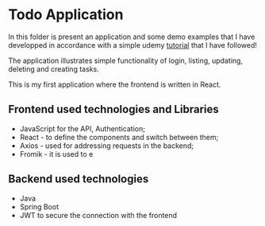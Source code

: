 # Todo Application
In this folder is present an application and some demo examples that I have developped in accordance with a simple udemy <a href="https://www.udemy.com/course/full-stack-application-with-spring-boot-and-react/">tutorial</a> that I have followed!

The application illustrates simple functionality of login, listing, updating, deleting and creating tasks.

This is my first application where the frontend is written in React.



## Frontend used technologies and Libraries
- JavaScript for the API, Authentication;
- React - to define the components and switch between them;
- Axios - used for addressing requests in the backend;
- Fromik - it is used to e

## Backend used technologies
- Java
- Spring Boot
- JWT to secure the connection with the frontend